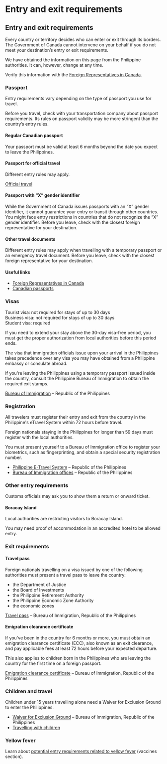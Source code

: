 # Entry and exit requirements

## Entry and exit requirements

Every country or territory decides who can enter or exit through its borders. The Government of Canada cannot intervene on your behalf if you do not meet your destination’s entry or exit requirements.

We have obtained the information on this page from the Philippine authorities. It can, however, change at any time.

Verify this information with the [Foreign Representatives in Canada](https://www.international.gc.ca/protocol-protocole/reps.aspx?lang=eng).

### Passport

Entry requirements vary depending on the type of passport you use for travel.

Before you travel, check with your transportation company about passport requirements. Its rules on passport validity may be more stringent than the country’s entry rules.

#### Regular Canadian passport

Your passport must be valid at least 6 months beyond the date you expect to leave the Philippines.

#### Passport for official travel

Different entry rules may apply.

[Official travel](https://www.canada.ca/en/immigration-refugees-citizenship/services/canadian-passports/official-travel.html)

#### Passport with “X” gender identifier

While the Government of Canada issues passports with an “X” gender identifier, it cannot guarantee your entry or transit through other countries. You might face entry restrictions in countries that do not recognize the “X” gender identifier. Before you leave, check with the closest foreign representative for your destination.

#### Other travel documents

Different entry rules may apply when travelling with a temporary passport or an emergency travel document. Before you leave, check with the closest foreign representative for your destination.

#### Useful links

* [Foreign Representatives in Canada](https://www.international.gc.ca/protocol-protocole/reps.aspx?lang=eng)
* [Canadian passports](http://www.canada.ca/passport)

### Visas

Tourist visa: not required for stays of up to 30 days  
Business visa: not required for stays of up to 30 days  
Student visa: required

If you need to extend your stay above the 30-day visa-free period, you must get the proper authorization from local authorities before this period ends.

The visa that immigration officials issue upon your arrival in the Philippines takes precedence over any visa you may have obtained from a Philippine embassy or consulate abroad.

If you're leaving the Philippines using a temporary passport issued inside the country, consult the Philippine Bureau of Immigration to obtain the required exit stamps.

[Bureau of Immigration](https://immigration.gov.ph/) – Republic of the Philippines

### Registration

All travelers must register their entry and exit from the country in the Philippine's eTravel System within 72 hours before travel.

Foreign nationals staying in the Philippines for longer than 59 days must register with the local authorities.

You must present yourself to a Bureau of Immigration office to register your biometrics, such as fingerprinting, and obtain a special security registration number.

* [Philippine E-Travel System](https://etravel.gov.ph/) – Republic of the Philippines
* [Bureau of Immigration offices](https://immigration.gov.ph/contact-us/other-immigration-offices) – Republic of the Philippines

### Other entry requirements

Customs officials may ask you to show them a return or onward ticket.

#### Boracay Island

Local authorities are restricting visitors to Boracay Island.

You may need proof of accommodation in an accredited hotel to be allowed entry.

### Exit requirements

#### Travel pass

Foreign nationals travelling on a visa issued by one of the following authorities must present a travel pass to leave the country:

* the Department of Justice
* the Board of Investments
* the Philippine Retirement Authority
* the Philippine Economic Zone Authority
* the economic zones

[Travel pass](https://immigration.gov.ph/) – Bureau of Immigration, Republic of the Philippines

#### Emigration clearance certificate

If you've been in the country for 6 months or more, you must obtain an emigration clearance certificate (ECC), also known as an exit clearance, and pay applicable fees at least 72 hours before your expected departure.

This also applies to children born in the Philippines who are leaving the country for the first time on a foreign passport.

[Emigration clearance certificate](https://immigration.gov.ph/faqs/emigration-clearance-certificate-ecc) – Bureau of Immigration, Republic of the Philippines

### Children and travel

Children under 15 years travelling alone need a Waiver for Exclusion Ground to enter the Philippines.

* [Waiver for Exclusion Ground](https://immigration.gov.ph/faqs/waiverforexclusion-ground#:~:text=In%20order%20for%20them%20to,Bureau%20of%20Immigration%20(BI).) – Bureau of Immigration, Republic of the Philippines
* [Travelling with children](http://travel.gc.ca/travelling/children)

### Yellow fever

Learn about [potential entry requirements related to yellow fever](#health) (vaccines section).